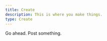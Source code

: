 ```yaml
---
title: Create
description: This is where you make things.
type: Create
---
```


Go ahead. Post something.